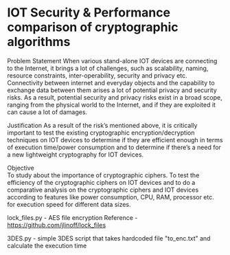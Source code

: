 # IOT Security & Performance comparison of cryptographic algorithms

Problem Statement
When various stand-alone IOT devices are connecting to the Internet, it brings a lot of challenges, such as scalability, naming, resource constraints, inter-operability, security and privacy etc. Connectivity between internet and everyday objects and the capability to exchange data between them arises a lot of potential privacy and security risks. As a result, potential security and privacy risks exist in a broad scope, ranging from the physical world to the Internet, and if they are exploited it can cause a lot of damages.

Justification 
As a result of the risk’s mentioned above, it is critically important to test the existing cryptographic encryption/decryption techniques on IOT devices to determine if they are efficient enough in terms of execution time/power consumption and to determine if there’s a need for a new lightweight cryptography for IOT devices. 

Objective  
To study about the importance of cryptographic ciphers.
To test the efficiency of the cryptographic ciphers on IOT devices and to do a comparative analysis on the cryptographic ciphers and IOT devices according to features like power consumption, CPU, RAM, processor etc. for execution speed for different data sizes.

lock_files.py - AES file encryption 
Reference - https://github.com/jlinoff/lock_files

3DES.py - simple 3DES script that takes hardcoded file "to_enc.txt" and calculate the execution time 
